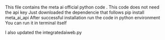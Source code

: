 This file contains the meta ai official python code .
This code does not need the api key
Just downloaded the dependencie that follows
pip install meta_ai_api
After successful installation run the code in python environment 
You can run it in terminal itself

I also updated the integratedaiweb.py
